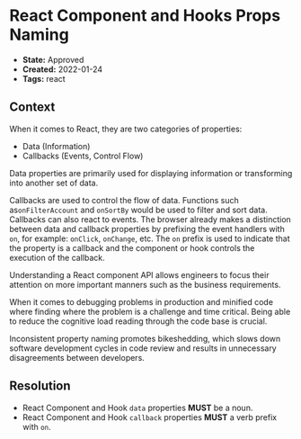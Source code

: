 # React Component and Hooks Props Naming

- **State:** Approved
- **Created:** 2022-01-24
- **Tags:** react

## Context

When it comes to React, they are two categories of properties:

- Data (Information)
- Callbacks (Events, Control Flow)

Data properties are primarily used for displaying information or transforming
into another set of data.

Callbacks are used to control the flow of data. Functions such
as`onFilterAccount` and `onSortBy` would be used to filter and sort data.
Callbacks can also react to events. The browser already makes a distinction
between data and callback properties by prefixing the event handlers with `on`,
for example: `onClick`, `onChange`, etc. The `on` prefix is used to indicate
that the property is a callback and the component or hook controls the execution
of the callback.

Understanding a React component API allows engineers to focus their attention on
more important manners such as the business requirements.

When it comes to debugging problems in production and minified code where
finding where the problem is a challenge and time critical. Being able to reduce
the cognitive load reading through the code base is crucial.

Inconsistent property naming promotes bikeshedding, which slows down software
development cycles in code review and results in unnecessary disagreements
between developers.

## Resolution

- React Component and Hook `data` properties **MUST** be a noun.
- React Component and Hook `callback` properties **MUST** a verb prefix
  with `on`.

